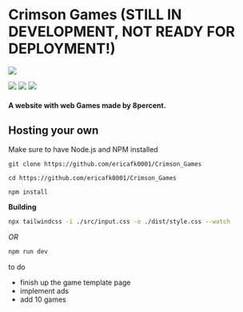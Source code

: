 # Crimson Games (STILL IN DEVELOPMENT, NOT READY FOR DEPLOYMENT!)

![](https://media.discordapp.net/attachments/1176571299326349367/1191433196391374848/serpentbyte.png?ex=65a56ba1&is=6592f6a1&hm=ad620e783cc0754b6c1ae438927fa0e2f867817aeedb2baa95ee8686ced2dde3&=&format=webp&quality=lossless&width=228&height=243)

![](https://img.shields.io/github/stars/ericafk0001/Crimson_Games) ![](https://img.shields.io/github/forks/ericafk0001/Crimson_Games) ![](https://img.shields.io/github/issues/ericafk0001/Crimson_Games)

#### A website with web Games made by 8percent.

## Hosting your own

Make sure to have Node.js and NPM installed

`git clone https://github.com/ericafk0001/Crimson_Games`

`cd https://github.com/ericafk0001/Crimson_Games`

`npm install`

**Building**

```bash
npx tailwindcss -i ./src/input.css -o ./dist/style.css --watch
```

_OR_

```bash
npm run dev
```

to do

- finish up the game template page
- implement ads
- add 10 games
